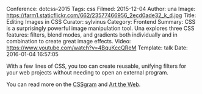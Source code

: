 Conference: dotcss-2015
Tags: css
Filmed: 2015-12-04
Author: una
Image: https://farm1.staticflickr.com/662/23577466956_2ecd0ade32_k_d.jpg
Title: Editing Images in CSS
Curator: sylvinus
Category: Frontend
Summary: CSS is a surprisingly powerful image manipulation tool. Una explores three CSS features: filters, blend modes, and gradients both individually and in combination to create great image effects.
Video: https://www.youtube.com/watch?v=4BquKccQReM
Template: talk
Date: 2016-01-04 16:57:05

With a few lines of CSS, you too can create reusable, unifying filters for your web projects without needing to open an external program.

You can read more on the [CSSgram](http://una.im/CSSgram) and [Art the Web](http://arttheweb.com).